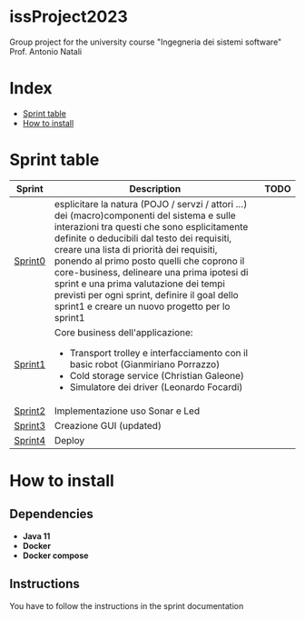 # issProject2023
Group project for the university course "Ingegneria dei sistemi software" Prof. Antonio Natali

# Index
- [Sprint table](#sprint-table)
- [How to install](#how-to-install)

# Sprint table

| Sprint                                                                                                                                                 | Description                                                                                                                                                                                                                                                                                                                                                                                                                                                                 | TODO                                                                                                                               |
|--------------------------------------------------------------------------------------------------------------------------------------------------------|-----------------------------------------------------------------------------------------------------------------------------------------------------------------------------------------------------------------------------------------------------------------------------------------------------------------------------------------------------------------------------------------------------------------------------------------------------------------------------|------------------------------------------------------------------------------------------------------------------------------------|
| [Sprint0](https://htmlpreview.github.io/?https://github.com/LEOB3TA/ColdStorageService-Project/blob/main/Sprint0Reviewed/userDocs/sprint0Reviewed.html) | esplicitare la natura (POJO / servzi / attori …) dei (macro)componenti del sistema e sulle interazioni tra questi che sono esplicitamente definite o deducibili dal testo dei requisiti, creare una lista di priorità dei requisiti, ponendo al primo posto quelli che coprono il core-business, delineare una prima ipotesi di sprint e una prima valutazione dei tempi previsti per ogni sprint, definire il goal dello sprint1 e creare un nuovo progetto per lo sprint1 |                                                                                                                                    |
| [Sprint1](https://htmlpreview.github.io/?https://github.com/LEOB3TA/ColdStorageService-Project/blob/main/Sprint1/userDocs/sprint1.html)                | Core business dell'applicazione: <ul> <li>Transport trolley e interfacciamento con il basic robot (Gianmiriano Porrazzo)</li><li>Cold storage service (Christian Galeone)</li><li>Simulatore dei driver (Leonardo Focardi)</li></ul>                                                                                                                                                                                                                                        |                                                                                                                                    |
| [Sprint2](https://htmlpreview.github.io/?https://github.com/LEOB3TA/ColdStorageService-Project/blob/main/Sprint2Reviewed/userDocs/sprint2.html)        | Implementazione uso  Sonar e Led                                                                                                                                                                                                                                                                                                                                                                                                                                            |  |
| [Sprint3](https://htmlpreview.github.io/?https://github.com/LEOB3TA/ColdStorageService-Project/blob/main/Sprint3/userDocs/sprint3.html)                | Creazione GUI (updated)                                                                                                                                                                                                                                                                                                                                                                                                                                                     |                                                                                |
| [Sprint4](https://htmlpreview.github.io/?https://github.com/LEOB3TA/ColdStorageService-Project/blob/main/Sprint4/userDocs/sprint4.html)            | Deploy                                                                                                                                                                                                                                                                                                                                                                                                                                                                      |                                                                                |

# How to install

## Dependencies
- **Java 11**
- **Docker**
- **Docker compose**

## Instructions
You have to follow the instructions in the sprint documentation



